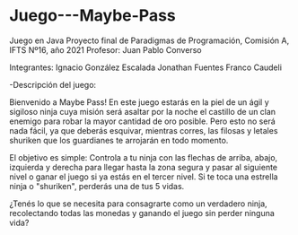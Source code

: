 # Juego---Maybe-Pass 

Juego en Java
Proyecto final de Paradigmas de Programación, Comisión A, IFTS Nº16, año 2021
Profesor: Juan Pablo Converso

Integrantes:
Ignacio González Escalada
Jonathan Fuentes
Franco Caudeli

-Descripción del juego:

Bienvenido a Maybe Pass! En este juego estarás en la piel de un ágil y sigiloso ninja cuya misión será asaltar por la noche el castillo de un clan enemigo para robar la mayor cantidad de oro posible. Pero esto no será nada fácil, ya que deberás esquivar, mientras corres, las filosas y letales shuriken que los guardianes te arrojarán en todo momento. 

El objetivo es simple: Controla a tu ninja con las flechas de arriba, abajo, izquierda y derecha para llegar hasta la zona segura y pasar al siguiente nivel o ganar el juego si ya estás en el tercer nivel. Si te toca una estrella ninja o "shuriken", perderás una de tus 5 vidas. 

¿Tenés lo que se necesita para consagrarte como un verdadero ninja, recolectando todas las monedas y ganando el juego sin perder ninguna vida?

